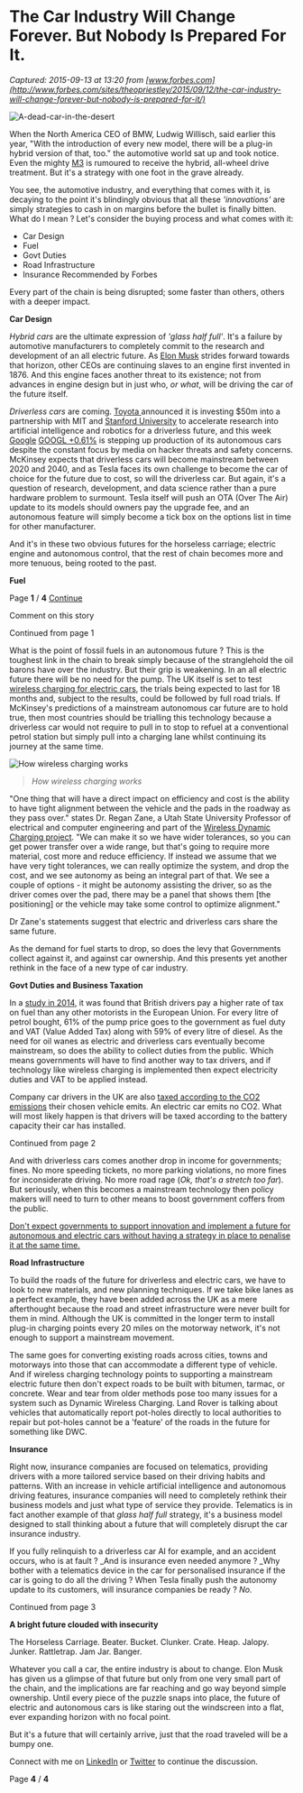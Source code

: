 # The Car Industry Will Change Forever. But Nobody Is Prepared For It.

_Captured: 2015-09-13 at 13:20 from [www.forbes.com](http://www.forbes.com/sites/theopriestley/2015/09/12/the-car-industry-will-change-forever-but-nobody-is-prepared-for-it/)_

![A-dead-car-in-the-desert](http://blogs-images.forbes.com/theopriestley/files/2015/09/A-dead-car-in-the-desert-e1442081077640.jpg)

When the North America CEO of BMW, Ludwig Willisch, said earlier this year, "With the introduction of every new model, there will be a plug-in hybrid version of that, too." the automotive world sat up and took notice. Even the mighty [M3](http://www.forbes.com/companies/m3) is rumoured to receive the hybrid, all-wheel drive treatment. But it's a strategy with one foot in the grave already.

You see, the automotive industry, and everything that comes with it, is decaying to the point it's blindingly obvious that all these _'innovations'_ are simply strategies to cash in on margins before the bullet is finally bitten. What do I mean ? Let's consider the buying process and what comes with it:

  * Car Design
  * Fuel
  * Govt Duties
  * Road Infrastructure
  * Insurance
Recommended by Forbes 

Every part of the chain is being disrupted; some faster than others, others with a deeper impact.

**Car Design**

_Hybrid cars_ are the ultimate expression of _'glass half full'_. It's a failure by automotive manufacturers to completely commit to the research and development of an all electric future. As [Elon Musk](http://www.forbes.com/profile/elon-musk/) strides forward towards that horizon, other CEOs are continuing slaves to an engine first invented in 1876. And this engine faces another threat to its existence; not from advances in engine design but in just who, _or what_, will be driving the car of the future itself.

_Driverless cars_ are coming. [Toyota ](http://pressroom.toyota.com/releases/toyota+establishes+ai+research+centers+mit+stanford.htm)announced it is investing $50m into a partnership with MIT and [Stanford University](http://www.forbes.com/colleges/stanford-university/) to accelerate research into artificial intelligence and robotics for a driverless future, and this week [Google](http://www.forbes.com/companies/google) [GOOGL +0.61%](http://www.forbes.com/companies/google) is stepping up production of its autonomous cars despite the constant focus by media on hacker threats and safety concerns. McKinsey expects that driverless cars will become mainstream between 2020 and 2040, and as Tesla faces its own challenge to become the car of choice for the future due to cost, so will the driverless car. But again, it's a question of research, development, and data science rather than a pure hardware problem to surmount. Tesla itself will push an OTA (Over The Air) update to its models should owners pay the upgrade fee, and an autonomous feature will simply become a tick box on the options list in time for other manufacturer.

And it's in these two obvious futures for the horseless carriage; electric engine and autonomous control, that the rest of chain becomes more and more tenuous, being rooted to the past.

**Fuel**

Page **1** / **4** [Continue ](http://www.forbes.com/sites/theopriestley/2015/09/12/the-car-industry-will-change-forever-but-nobody-is-prepared-for-it/2/)

Comment on this story

  


Continued from page 1

What is the point of fossil fuels in an autonomous future ? This is the toughest link in the chain to break simply because of the stranglehold the oil barons have over the industry. But their grip is weakening. In an all electric future there will be no need for the pump. The UK itself is set to test [wireless charging for electric cars](http://news.sky.com/story/1534209/uk-to-test-wireless-charging-for-electric-cars), the trials being expected to last for 18 months and, subject to the results, could be followed by full road trials. If McKinsey's predictions of a mainstream autonomous car future are to hold true, then most countries should be trialling this technology because a driverless car would not require to pull in to stop to refuel at a conventional petrol station but simply pull into a charging lane whilst continuing its journey at the same time.

![How wireless charging works](http://blogs-images.forbes.com/theopriestley/files/2015/09/Utah-State-Unv-Wireless-Charging-1-e1442085246666.png)

> _How wireless charging works_

"One thing that will have a direct impact on efficiency and cost is the ability to have tight alignment between the vehicle and the pads in the roadway as they pass over." states Dr. Regan Zane, a Utah State University Professor of electrical and computer engineering and part of the [Wireless Dynamic Charging project](https://chargedevs.com/features/utah-state-university-builds-a-dynamic-wireless-charging-test-track/). "We can make it so we have wider tolerances, so you can get power transfer over a wide range, but that's going to require more material, cost more and reduce efficiency. If instead we assume that we have very tight tolerances, we can really optimize the system, and drop the cost, and we see autonomy as being an integral part of that. We see a couple of options - it might be autonomy assisting the driver, so as the driver comes over the pad, there may be a panel that shows them [the positioning] or the vehicle may take some control to optimize alignment."

Dr Zane's statements suggest that electric and driverless cars share the same future.

As the demand for fuel starts to drop, so does the levy that Governments collect against it, and against car ownership. And this presents yet another rethink in the face of a new type of car industry.

**Govt Duties and Business Taxation**

In a [study in 2014](http://www.racfoundation.org/), it was found that British drivers pay a higher rate of tax on fuel than any other motorists in the European Union. For every litre of petrol bought, 61% of the pump price goes to the government as fuel duty and VAT (Value Added Tax) along with 59% of every litre of diesel. As the need for oil wanes as electric and driverless cars eventually become mainstream, so does the ability to collect duties from the public. Which means governments will have to find another way to tax drivers, and if technology like wireless charging is implemented then expect electricity duties and VAT to be applied instead.

Company car drivers in the UK are also [taxed according to the CO2 emissions](http://www.fleetnews.co.uk/fleet-faq/what-are-the-current-bik-bands-/3/) their chosen vehicle emits. An electric car emits no CO2. What will most likely happen is that drivers will be taxed according to the battery capacity their car has installed.

  


Continued from page 2

And with driverless cars comes another drop in income for governments; fines. No more speeding tickets, no more parking violations, no more fines for inconsiderate driving. No more road rage (_Ok, that's a stretch too far_). But seriously, when this becomes a mainstream technology then policy makers will need to turn to other means to boost government coffers from the public.

[Don't expect governments to support innovation and implement a future for autonomous and electric cars without having a strategy in place to penalise it at the same time.](https://twitter.com/intent/tweet?url=http%3A%2F%2Fonforb.es%2F1M4iAP0&text=Don%27t%20expect%20Govts%20to%20support%20innovation%20for%20autonomous%20cars%20without%20a%20strategy%20in%20place%20to%20penalise%20it%20too.)

**Road Infrastructure**

To build the roads of the future for driverless and electric cars, we have to look to new materials, and new planning techniques. If we take bike lanes as a perfect example, they have been added across the UK as a mere afterthought because the road and street infrastructure were never built for them in mind. Although the UK is committed in the longer term to install plug-in charging points every 20 miles on the motorway network, it's not enough to support a mainstream movement.

The same goes for converting existing roads across cities, towns and motorways into those that can accommodate a different type of vehicle. And if wireless charging technology points to supporting a mainstream electric future then don't expect roads to be built with bitumen, tarmac, or concrete. Wear and tear from older methods pose too many issues for a system such as Dynamic Wireless Charging. Land Rover is talking about vehicles that automatically report pot-holes directly to local authorities to repair but pot-holes cannot be a 'feature' of the roads in the future for something like DWC.

**Insurance**

Right now, insurance companies are focused on telematics, providing drivers with a more tailored service based on their driving habits and patterns. With an increase in vehicle artificial intelligence and autonomous driving features, insurance companies will need to completely rethink their business models and just what type of service they provide. Telematics is in fact another example of that _glass half full_ strategy, it's a business model designed to stall thinking about a future that will completely disrupt the car insurance industry.

If you fully relinquish to a driverless car AI for example, and an accident occurs, who is at fault ? _And is insurance even needed anymore ? _Why bother with a telematics device in the car for personalised insurance if the car is going to do all the driving ? When Tesla finally push the autonomy update to its customers, will insurance companies be ready ? _No._

  


Continued from page 3

**A bright future clouded with insecurity**

The Horseless Carriage. Beater. Bucket. Clunker. Crate. Heap. Jalopy. Junker. Rattletrap. Jam Jar. Banger.

Whatever you call a car, the entire industry is about to change. Elon Musk has given us a glimpse of that future but only from one very small part of the chain, and the implications are far reaching and go way beyond simple ownership. Until every piece of the puzzle snaps into place, the future of electric and autonomous cars is like staring out the windscreen into a flat, ever expanding horizon with no focal point.

But it's a future that will certainly arrive, just that the road traveled will be a bumpy one.

Connect with me on [LinkedIn](http://www.linkedin.com/in/theopriestley) or [Twitter](http://www.twitter.com/ITredux) to continue the discussion.

Page **4** / **4**
